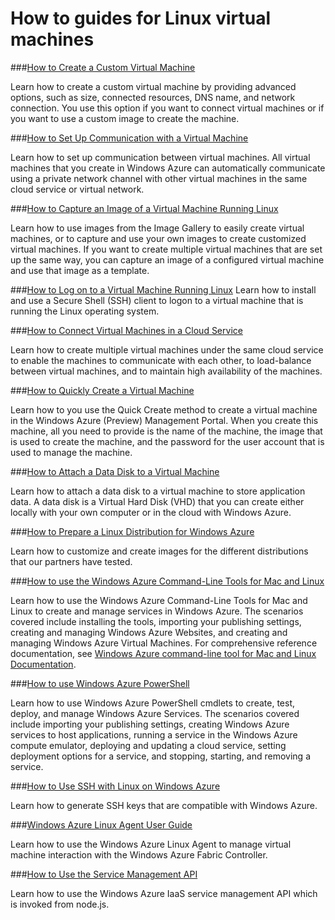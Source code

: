 <properties linkid="manage-linux-how-to-guides" urlDisplayName="How to guides" pageTitle="Windows Azure Linux virtual machine how-to guides" metaKeywords="Azure Linux vms, Linux vms, Linux virtual machine" metaDescription="Find topics about Linux virtual machines (VMs) on Windows Azure." metaCanonical="" disqusComments="0" umbracoNaviHide="0" />



<h1 id="guides">How to guides for Linux virtual machines</h1>


<div chunk="../../Shared/Chunks/disclaimer.md" />

###[How to Create a Custom Virtual Machine](/en-us/manage/linux/how-to-guides/custom-create-a-vm/)

Learn how to create a custom virtual machine by providing advanced options, such as size, connected resources, DNS name, and network connection. You use this option if you want to connect virtual machines or if you want to use a custom image to create the machine.
 
###[How to Set Up Communication with a Virtual Machine](/en-us/manage/linux/how-to-guides/setup-endpoints/)
 
Learn how to set up communication between virtual machines. All virtual machines that you create in Windows Azure can automatically communicate using a private network channel with other virtual machines in the same cloud service or virtual network. 

###[How to Capture an Image of a Virtual Machine Running Linux](/en-us/manage/linux/how-to-guides/capture-an-image/)
 
Learn how to use images from the Image Gallery to easily create virtual machines, or to capture and use your own images to create customized virtual machines. If you want to create multiple virtual machines that are set up the same way, you can capture an image of a configured virtual machine and use that image as a template.

###[How to Log on to a Virtual Machine Running Linux](/en-us/manage/linux/how-to-guides/log-on-a-linux-vm/)
Learn how to install and use a Secure Shell (SSH) client to logon to a virtual machine that is running the Linux operating system. 

###[How to Connect Virtual Machines in a Cloud Service](/en-us/manage/linux/how-to-guides/connect-to-a-cloud-service/)
 
Learn how to create multiple virtual machines under the same cloud service to enable the machines to communicate with each other, to load-balance between virtual machines, and to maintain high availability of the machines.

###[How to Quickly Create a Virtual Machine](/en-us/manage/linux/how-to-guides/quickly-create-a-vm/)

Learn how to you use the Quick Create method to create a virtual machine in the Windows Azure (Preview) Management Portal. When you create this machine, all you need to provide is the name of the machine, the image that is used to create the machine, and the password for the user account that is used to manage the machine.


###[How to Attach a Data Disk to a Virtual Machine](/en-us/manage/linux/how-to-guides/attach-a-disk/)

Learn how to attach a data disk to a virtual machine to store application data. A data disk is a Virtual Hard Disk (VHD) that you can create either locally with your own computer or in the cloud with Windows Azure. 

###[How to Prepare a Linux Distribution for Windows Azure](/en-us/manage/linux/how-to-guides/prepare-a-linux-distribution/)

Learn how to customize and create images for the different distributions that our partners have tested.



###[How to use the Windows Azure Command-Line Tools for Mac and Linux](/en-us/manage/linux/how-to-guides/command-line-tools/)

Learn how to use the Windows Azure Command-Line Tools for Mac and Linux to create and manage services in Windows Azure. The scenarios covered include installing the tools, importing your publishing settings, creating and managing Windows Azure Websites, and creating and managing Windows Azure Virtual Machines. For comprehensive reference documentation, see [Windows Azure command-line tool for Mac and Linux Documentation][reference-docs]. 


###[How to use Windows Azure PowerShell](/en-us/manage/linux/how-to-guides/powershell-cmdlets/)

Learn how to use Windows Azure PowerShell cmdlets to create, test, deploy, and manage Windows Azure Services. The scenarios covered include importing your publishing settings, creating Windows Azure services to host applications, running a service in the Windows Azure compute emulator, deploying and updating a cloud service, setting deployment options for a service, and stopping, starting, and removing a service.


###[How to Use SSH with Linux on Windows Azure](/en-us/manage/linux/how-to-guides/ssh-into-linux/)
 
Learn how to generate SSH keys that are compatible with Windows Azure.
 

###[Windows Azure Linux Agent User Guide](/en-us/manage/linux/how-to-guides/linux-agent-guide/)

Learn how to use the Windows Azure Linux Agent to manage virtual machine interaction with the Windows Azure Fabric Controller. 



###[How to Use the Service Management API](/en-us/manage/linux/how-to-guides/howto-service-mgmt/)

Learn how to use the Windows Azure IaaS service management API which is invoked from node.js.

[reference-docs]: http://go.microsoft.com/fwlink/?LinkId=252246
